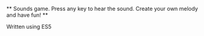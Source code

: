 ** Sounds game.
Press any key to hear the sound. 
Create your own melody and have fun! 
**

Written using ES5